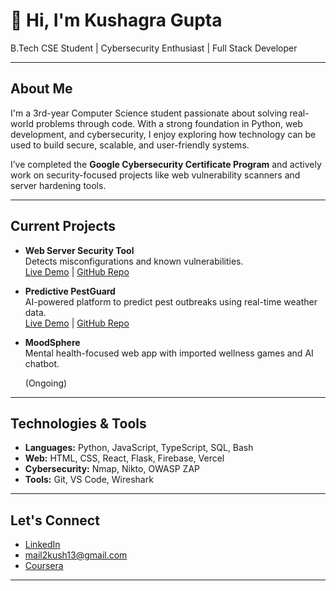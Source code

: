 # 👋 Hi, I'm Kushagra Gupta

B.Tech CSE Student | Cybersecurity Enthusiast | Full Stack Developer

---

## About Me

I'm a 3rd-year Computer Science student passionate about solving real-world problems through code. With a strong foundation in Python, web development, and cybersecurity, I enjoy exploring how technology can be used to build secure, scalable, and user-friendly systems.

I’ve completed the **Google Cybersecurity Certificate Program** and actively work on security-focused projects like web vulnerability scanners and server hardening tools.

---

## Current Projects

- **Web Server Security Tool**  
  Detects misconfigurations and known vulnerabilities.  
  [Live Demo](https://web-vuln-scannner.vercel.app/) | [GitHub Repo](https://github.com/Kushagra-Gupta-755/WebVulnScannner)

- **Predictive PestGuard**  
  AI-powered platform to predict pest outbreaks using real-time weather data.  
  [Live Demo](https://predictive-pest-guard.vercel.app/) | [GitHub Repo](https://github.com/anmolsalaria/predictive-pest-guard)

- **MoodSphere**  
  Mental health-focused web app with imported wellness games and AI chatbot.
  
  (Ongoing)

---

## Technologies & Tools

- **Languages:** Python, JavaScript, TypeScript, SQL, Bash
- **Web:** HTML, CSS, React, Flask, Firebase, Vercel
- **Cybersecurity:** Nmap, Nikto, OWASP ZAP
- **Tools:** Git, VS Code, Wireshark

---

## Let's Connect

- [LinkedIn](https://www.linkedin.com/in/kushagra-gupta9/)
- mail2kush13@gmail.com
- [Coursera](https://www.coursera.org/account-profile)
---

